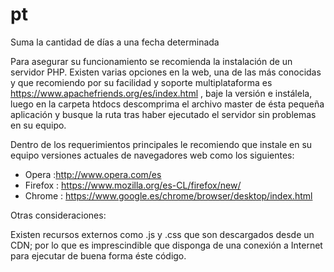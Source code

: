 # pt
Suma la cantidad de días a una fecha determinada

Para asegurar su funcionamiento se recomienda la instalación de un servidor PHP. Existen varias opciones en la web, una de las más conocidas y que recomiendo por su facilidad y soporte multiplataforma es https://www.apachefriends.org/es/index.html , baje la versión e instálela, luego en la carpeta htdocs descomprima el archivo master de ésta pequeña aplicación y busque la ruta tras haber ejecutado el servidor sin problemas en su equipo.

Dentro de los requerimientos principales le recomiendo que instale en su equipo versiones actuales de navegadores web como los siguientes:

- Opera :http://www.opera.com/es
- Firefox : https://www.mozilla.org/es-CL/firefox/new/
- Chrome : https://www.google.es/chrome/browser/desktop/index.html


Otras consideraciones: 

Existen recursos externos como .js y .css que son descargados desde un CDN; por lo que es imprescindible que disponga de una conexión a Internet para ejecutar de buena forma éste código.

